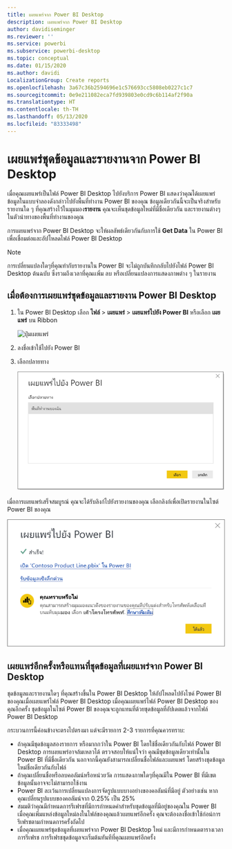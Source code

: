```yaml
---
title: เผยแพร่จาก Power BI Desktop
description: เผยแพร่จาก Power BI Desktop
author: davidiseminger
ms.reviewer: ''
ms.service: powerbi
ms.subservice: powerbi-desktop
ms.topic: conceptual
ms.date: 01/15/2020
ms.author: davidi
LocalizationGroup: Create reports
ms.openlocfilehash: 3a67c36b2594696e1c576693cc5808eb0227c1c7
ms.sourcegitcommit: 0e9e211082eca7fd939803e0cd9c6b114af2f90a
ms.translationtype: HT
ms.contentlocale: th-TH
ms.lasthandoff: 05/13/2020
ms.locfileid: "83333498"
---
```

# <a name="publish-datasets-and-reports-from-power-bi-desktop"></a>เผยแพร่ชุดข้อมูลและรายงานจาก Power BI Desktop
เมื่อคุณเผยแพร่เป็นไฟล์ Power BI Desktop ไปยังบริการ Power BI แสดงว่าคุณได้เผยแพร่ข้อมูลในแบบจำลองดังกล่าวไปยังพื้นที่ทำงาน Power BI ของคุณ ข้อมูลเดียวกันนี้จะเป็นจริงสำหรับรายงานใด ๆ ที่คุณสร้างไว้ในมุมมอง**รายงาน** คุณจะเห็นชุดข้อมูลใหม่ที่มีชื่อเดียวกัน และรายงานต่างๆในตัวนำทางของพื้นที่ทำงานของคุณ

การเผยแพร่จาก Power BI Desktop จะให้ผลลัพธ์เดียวกันกับการใช้ **Get Data** ใน Power BI เพื่อเชื่อมต่อและอัปโหลดไฟล์ Power BI Desktop

> [!NOTE]
> การเปลี่ยนแปลงใดๆที่คุณทำกับรายงานใน Power BI จะไม่ถูกบันทึกกลับไปยังไฟล์ Power BI Desktop ต้นฉบับ ซึ่งรวมถึงเวลาที่คุณเเพิ่ม ลบ หรือเปลี่ยนแปลงการแสดงภาพต่าง ๆ ในรายงาน
> 
> 

## <a name="to-publish-a-power-bi-desktop-dataset-and-reports"></a>เมื่อต้องการเผยแพร่ชุดข้อมูลและรายงาน Power BI Desktop
1. ใน Power BI Desktop เลือก **ไฟล์** \> **เผยแพร่** \> **เผยแพร่ไปยัง Power BI** หรือเลือก **เผยแพร่** บน Ribbon  

   ![ปุ่มเผยแพร่](media/desktop-upload-desktop-files/pbid_publish_publishbutton.png)

2. ลงชื่อเข้าใช้ไปยัง Power BI
3. เลือกปลายทาง

   ![เลือกปลายทางของการเผยแพร่](media/desktop-upload-desktop-files/pbid_publish_select_destination.png)

เมื่อการเผยแพร่เสร็จสมบูรณ์ คุณจะได้รับลิงก์ไปยังรายงานของคุณ เลือกลิงก์เพื่อเปิดรายงานในไซต์ Power BI ของคุณ

![กล่องโต้ตอบเผยแพร่สำเร็จ](media/desktop-upload-desktop-files/pbid_publish_success.png)

## <a name="republish-or-replace-a-dataset-published-from-power-bi-desktop"></a>เผยแพร่อีกครั้งหรือแทนที่ชุดข้อมูลที่เผยแพร่จาก Power BI Desktop
ชุดข้อมูลและรายงานใดๆ ที่คุณสร้างขึ้นใน Power BI Desktop ให้อัปโหลดไปยังไซค์ Power BI ของคุณเมื่อเผยแพร่ไฟล์ Power BI Desktop เมื่อคุณเผยแพร่ไฟล์ Power BI Desktop ของคุณอีกครั้ง ชุดข้อมูลในไซต์ Power BI ของคุณจะถูกแทนที่ด้วยชุดข้อมูลที่อัปเดตแล้วจากไฟล์ Power BI Desktop

กระบวนการนี้ค่อนข้างจะตรงไปตรงมา แต่จะมีรายการ 2-3 รายการที่คุณควรทราบ:

* ถ้าคุณมีชุดข้อมูลสองรายการ หรือมากกว่าใน Power BI โดยใช้ชื่อเดียวกันกับไฟล์ Power BI Desktop การเผยแพร่อาจล้มเหลวได้ ตรวจสอบให้แน่ใจว่า คุณมีชุดข้อมูลเดียวเท่านั้นใน Power BI ที่มีชื่อเดียวกัน นอกจากนี้คุณยังสามารถเปลี่ยนชื่อไฟล์และเผยแพร่ โดยสร้างชุดข้อมูลใหม่ชื่อเดียวกันกับไฟล์
* ถ้าคุณเปลี่ยนชื่อหรือลบคอลัมน์หรือหน่วยวัด การแสดงภาพใดๆที่คุณมีใน Power BI ที่มีเขตข้อมูลนั้นอาจจะไม่สามารถใช้งาน 
* Power BI ละเว้นการเปลี่ยนแปลงการจัดรูปแบบบางอย่างของคอลัมน์ที่มีอยู่ ตัวอย่างเช่น หากคุณเปลี่ยนรูปแบบของคอลัมน์จาก 0.25% เป็น 25%
* สมมติว่าคุณมีกำหนดการรีเฟรชที่มีการกำหนดค่าสำหรับชุดข้อมูลที่มีอยู่ของคุณใน Power BI เมื่อคุณเพิ่มแหล่งข้อมูลใหม่ลงในไฟล์ของคุณแล้วเผยแพร่อีกครั้ง คุณจะต้องลงชื่อเข้าใช้ก่อน่การรีเฟรชตามกำหนดการครั้งถัดไป
* เมื่อคุณเผยแพร่ชุดข้อมูลที่เผยแพร่จาก Power BI Desktop ใหม่ และมีการกำหนดตารางเวลาการรีเฟรช การรีเฟรชชุดข้อมูลจะเริ่มต้นทันทีที่คุณเผยแพร่อีกครั้ง 

